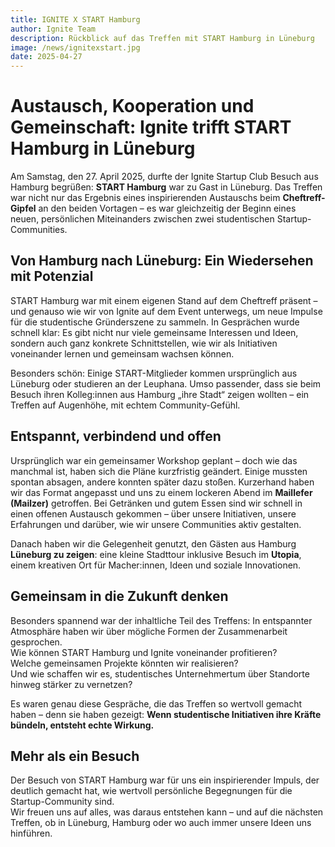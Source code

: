 ```yaml
---
title: IGNITE X START Hamburg
author: Ignite Team
description: Rückblick auf das Treffen mit START Hamburg in Lüneburg
image: /news/ignitexstart.jpg
date: 2025-04-27
---
```


# Austausch, Kooperation und Gemeinschaft: Ignite trifft START Hamburg in Lüneburg

Am Samstag, den 27. April 2025, durfte der Ignite Startup Club Besuch aus Hamburg begrüßen: **START Hamburg** war zu Gast in Lüneburg. Das Treffen war nicht nur das Ergebnis eines inspirierenden Austauschs beim **Cheftreff-Gipfel** an den beiden Vortagen – es war gleichzeitig der Beginn eines neuen, persönlichen Miteinanders zwischen zwei studentischen Startup-Communities.

## Von Hamburg nach Lüneburg: Ein Wiedersehen mit Potenzial

START Hamburg war mit einem eigenen Stand auf dem Cheftreff präsent – und genauso wie wir von Ignite auf dem Event unterwegs, um neue Impulse für die studentische Gründerszene zu sammeln. In Gesprächen wurde schnell klar: Es gibt nicht nur viele gemeinsame Interessen und Ideen, sondern auch ganz konkrete Schnittstellen, wie wir als Initiativen voneinander lernen und gemeinsam wachsen können.

Besonders schön: Einige START-Mitglieder kommen ursprünglich aus Lüneburg oder studieren an der Leuphana. Umso passender, dass sie beim Besuch ihren Kolleg:innen aus Hamburg „ihre Stadt“ zeigen wollten – ein Treffen auf Augenhöhe, mit echtem Community-Gefühl.

## Entspannt, verbindend und offen

Ursprünglich war ein gemeinsamer Workshop geplant – doch wie das manchmal ist, haben sich die Pläne kurzfristig geändert. Einige mussten spontan absagen, andere konnten später dazu stoßen. Kurzerhand haben wir das Format angepasst und uns zu einem lockeren Abend im **Maillefer (Mailzer)** getroffen. Bei Getränken und gutem Essen sind wir schnell in einen offenen Austausch gekommen – über unsere Initiativen, unsere Erfahrungen und darüber, wie wir unsere Communities aktiv gestalten.

Danach haben wir die Gelegenheit genutzt, den Gästen aus Hamburg **Lüneburg zu zeigen**: eine kleine Stadttour inklusive Besuch im **Utopia**, einem kreativen Ort für Macher:innen, Ideen und soziale Innovationen.

## Gemeinsam in die Zukunft denken

Besonders spannend war der inhaltliche Teil des Treffens: In entspannter Atmosphäre haben wir über mögliche Formen der Zusammenarbeit gesprochen.  
Wie können START Hamburg und Ignite voneinander profitieren?  
Welche gemeinsamen Projekte könnten wir realisieren?  
Und wie schaffen wir es, studentisches Unternehmertum über Standorte hinweg stärker zu vernetzen?

Es waren genau diese Gespräche, die das Treffen so wertvoll gemacht haben – denn sie haben gezeigt: **Wenn studentische Initiativen ihre Kräfte bündeln, entsteht echte Wirkung.**

## Mehr als ein Besuch

Der Besuch von START Hamburg war für uns ein inspirierender Impuls, der deutlich gemacht hat, wie wertvoll persönliche Begegnungen für die Startup-Community sind.  
Wir freuen uns auf alles, was daraus entstehen kann – und auf die nächsten Treffen, ob in Lüneburg, Hamburg oder wo auch immer unsere Ideen uns hinführen.